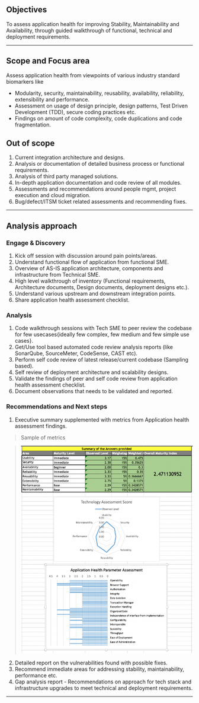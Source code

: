 ## Objectives
To assess application health for improving Stability, Maintainability and Availability, through guided walkthrough of functional, technical and deployment requirements. 


***

## Scope and Focus area
Assess application health from viewpoints of various industry standard biomarkers like 
 * Modularity, security, maintainability, reusability, availability, reliability, extensibility and performance.
 * Assessment on usage of design principle, design patterns, Test Driven Development (TDD), secure coding practices etc.
 * Findings on amount of code complexity, code duplications and code fragmentation.


## Out of scope
 1. Current integration architecture and designs.
 2. Analysis or documentation of detailed business process or functional requirements.
 3. Analysis of third party managed solutions.
 4. In-depth application documentation and code review of all modules. 
 5. Assessments and recommendations around people mgmt, project execution and cloud migration.
 6. Bug/defect/ITSM ticket related assessments and recommending fixes.


***


## Analysis approach


 ### Engage & Discovery
 1. Kick off session with discussion around pain points/areas.
 2. Understand functional flow of application from functional SME.
 3. Overview of AS-IS application architecture, components and infrastructure from Technical SME.
 4. High level walkthrough of inventory (Functional requirements, Architecture documents, Design documents, deployment designs etc.).
 5. Understand various upstream and downstream integration points. 
 6. Share application health assessment checklist.



 ### Analysis 
 1. Code walkthrough sessions with Tech SME to peer review the codebase for few usecases{ideally few complex, few medium and few simple use cases}. 
 2. Get/Use tool based automated code review analysis reports (like SonarQube, SourceMeter, CodeSense, CAST etc).
 3. Perform self code review of latest release/current codebase (Sampling based).
 4. Self review of deployment architecture and scalability designs.
 5. Validate the findings of peer and self code review from application health assessment checklist.
 6. Document observations that needs to be validated and reported.



 ### Recommendations and Next steps
 1. Executive summary supplemented with metrics from Application health assessment findings.

>  Sample of metrics

>  ![](https://github.com/KamleshMaliNagarro/AppHealthAssessment/blob/main/Assessment%20Score.png)

 2. Detailed report on the vulnerabilities found with possible fixes.
 3. Recommend immediate areas for addressing stability, maintainability, performance etc.
 4. Gap analysis report - Recommendations on approach for tech stack and infrastructure upgrades to meet technical and deployment requirements.


***

